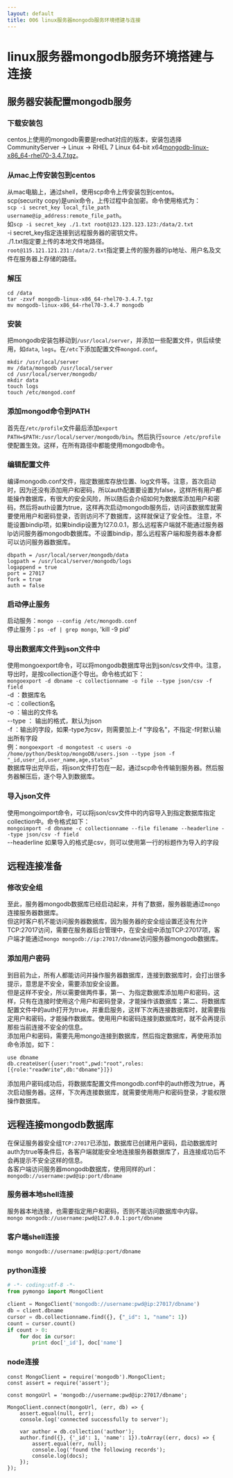 ```yaml
---
layout: default
title: 006 linux服务器mongodb服务环境搭建与连接
---
```


# linux服务器mongodb服务环境搭建与连接


## 服务器安装配置mongodb服务

### 下载安装包
centos上使用的mongodb需要是redhat对应的版本，安装包选择CommunityServer -> Linux -> RHEL 7 Linux 64-bit x64[mongodb-linux-x86_64-rhel70-3.4.7.tgz][1]。

### 从mac上传安装包到centos
从mac电脑上，通过shell，使用scp命令上传安装包到centos。  
scp(security copy)是unix命令，上传过程中会加密。命令使用格式为：  
`scp -i secret_key local_file_path username@ip_address:remote_file_path`。  
如`scp -i secret_key ./1.txt root@123.123.123.123:/data/2.txt`  
    -i secret_key指定连接到远程服务器的密钥文件。  
    ./1.txt指定要上传的本地文件地路径。  
    `root@115.121.121.231:/data/2.txt`指定要上传的服务器的ip地址、用户名及文件在服务器上存储的路径。  

### 解压
```
cd /data
tar -zxvf mongodb-linux-x86_64-rhel70-3.4.7.tgz
mv mongodb-linux-x86_64-rhel70-3.4.7 mongodb
```

### 安装
把mongodb安装包移动到`/usr/local/server`，并添加一些配置文件，供后续使用，如`data`, `logs`。在`/etc`下添加配置文件`mongod.conf`。
```
mkdir /usr/local/server
mv /data/mongodb /usr/local/server
cd /usr/local/server/mongodb/
mkdir data
touch logs
touch /etc/mongod.conf
```

### 添加mongod命令到PATH
首先在`/etc/profile`文件最后添加`export PATH=$PATH:/usr/local/server/mongodb/bin`。然后执行`source /etc/profile`使配置生效。这样，在所有路径中都能使用mongodb命令。  

### 编辑配置文件
编译mongodb.conf文件，指定数据库存放位置、log文件等。注意，首次启动时，因为还没有添加用户和密码，所以auth配置要设置为false，这样所有用户都能操作数据库，有很大的安全风险，所以随后会介绍如何为数据库添加用户和密码，然后将auth设置为true，这样再次启动mongodb服务后，访问该数据库就需要使用用户和密码登录，否则访问不了数据库，这样就保证了安全性。
注意，不能设置bindip项，如果bindip设置为127.0.0.1，那么远程客户端就不能通过服务器Ip访问服务器mongodb数据库。不设置bindip，那么远程客户端和服务器本身都可以访问服务器数据库。  
```
dbpath = /usr/local/server/mongodb/data
logpath = /usr/local/server/mongodb/logs
logappend = true
port = 27017
fork = true
auth = false
```

### 启动停止服务
启动服务：`mongo --config /etc/mongodb.conf`  
停止服务：`ps -ef | grep mongo`, 'kill -9 pid'  

### 导出数据库文件到json文件中
使用mongoexport命令，可以将mongodb数据库导出到json/csv文件中。注意，导出时，是按collection逐个导出。命令格式如下：  
`mongoexport -d dbname -c collectionname -o file --type json/csv -f field`  
    -d ：数据库名  
    -c ：collection名  
    -o ：输出的文件名  
    --type ： 输出的格式，默认为json  
    -f ：输出的字段，如果-type为csv，则需要加上-f "字段名"，不指定-f时默认输出所有字段  
例：`mongoexport -d mongotest -c users -o /home/python/Desktop/mongoDB/users.json --type json -f  "_id,user_id,user_name,age,status"`  
数据库导出完毕后，将json文件打包在一起，通过scp命令传输到服务器。然后服务器解压后，逐个导入到数据库。  

### 导入json文件
使用mongoimport命令，可以将json/csv文件中的内容导入到指定数据库指定collection中。命令格式如下：  
`mongoimport -d dbname -c collectionname --file filename --headerline --type json/csv -f field`  
    --headerline    如果导入的格式是csv，则可以使用第一行的标题作为导入的字段

## 远程连接准备

### 修改安全组
至此，服务器mongodb数据库已经启动起来，并有了数据，服务器能通过`mongo`连接服务器数据库。  
但这时客户机不能访问服务器数据库，因为服务器的安全组设置还没有允许TCP:27017访问，需要在服务器后台管理中，在安全组中添加TCP:27017项，客户端才能通过`mongo mongodb://ip:27017/dbname`访问服务器mongodb数据库。  

### 添加用户密码
到目前为止，所有人都能访问并操作服务器数据库，连接到数据库时，会打出很多提示，意思是不安全，需要添加安全设置。  
但是这样不安全，所以需要做两件事，第一、为指定数据库添加用户和密码，这样，只有在连接时使用这个用户和密码登录，才能操作该数据库；第二、将数据库配置文件中的auth打开为true，并重启服务，这样下次再连接数据库时，就需要指定用户和密码，才能操作数据库。使用用户和密码连接到数据库时，就不会再提示那些当前连接不安全的信息。  
添加用户和密码，需要先用mongo连接到数据库，然后指定数据库，再使用添加命令添加，如下：  
```
use dbname
db.createUser({user:"root",pwd:"root",roles:[{role:"readWrite",db:"dbname"}]})
```
添加用户密码成功后，将数据库配置文件mongodb.conf中的auth修改为true，再次启动服务器。这样，下次再连接数据库，就需要使用用户和密码登录，才能权限操作数据库。  


## 远程连接mongodb数据库

在保证服务器安全组`TCP:27017`已添加，数据库已创建用户密码，启动数据库时auth为true等条件后，各客户端就能安全地连接服务器数据库了，且连接成功后不会再提示不安全这样的信息。  
各客户端访问服务器mongodb数据库，使用同样的url：`mongodb://username:pwd@ip:port/dbname`  

### 服务器本地shell连接
服务器本地连接，也需要指定用户和密码，否则不能访问数据库中内容。  
`mongo mongodb://username:pwd@127.0.0.1:port/dbname`  

### 客户端shell连接
`mongo mongodb://username:pwd@ip:port/dbname`  

### python连接
``` python
# -*- coding:utf-8 -*-
from pymongo import MongoClient

client = MongoClient('mongodb://username:pwd@ip:27017/dbname')
db = client.dbname
cursor = db.collectionname.find({}, {"_id": 1, "name": 1})
count = cursor.count()
if count > 0:
    for doc in cursor:
        print doc['_id'], doc['name']
```

### node连接
```
const MongoClient = require('mongodb').MongoClient;
const assert = require('assert');

const mongoUrl = 'mongodb://username:pwd@ip:27017/dbname';

MongoClient.connect(mongoUrl, (err, db) => {
    assert.equal(null, err);
    console.log('connected successfully to server');

    var author = db.collection('author');
    author.find({}, {'_id': 1, 'name': 1}).toArray((err, docs) => {
        assert.equal(err, null);
        console.log('found the following records');
        console.log(docs);
    });
});
```

[1]: https://www.mongodb.com/download-center?jmp=tutorials&_ga=2.103561536.1195125389.1503368882-1420124469.1502781833#community "mongodb-linux-x86_64-rhel70-3.4.7.tgz"
